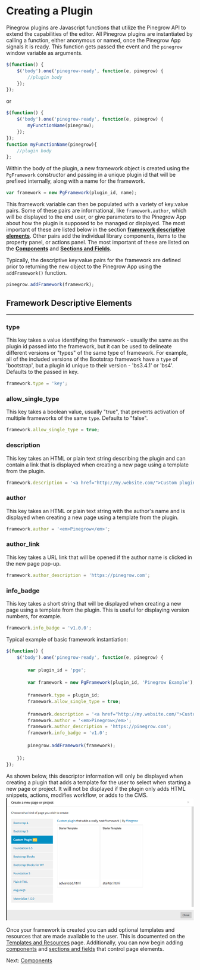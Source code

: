 # Creating a Plugin
Pinegrow plugins are Javascript functions that utilize the Pinegrow API to extend the capabilities of the editor. All Pinegrow plugins are instantiated by calling a function, either anonymous or named, once the Pinegrow App signals it is ready. This function gets passed the event and the ```pinegrow``` window variable as arguments.
```javascript
$(function() {
    $('body').one('pinegrow-ready', function(e, pinegrow) {
        //plugin body
    });
});
```
or
```javascript
$(function() {
    $('body').one('pinegrow-ready', function(e, pinegrow) {
        myFunctionName(pinegrow);
    });
});
function myFunctionName(pinegrow){
    //plugin body
};
```
Within the body of the plugin, a new framework object is created using the ```PgFramework``` constructor and passing in a unique plugin id that will be prefixed internally, along with a name for the framework.
```javascript
var framework = new PgFramework(plugin_id, name);
``` 
This framework variable can then be populated with a variety of key:value pairs. Some of these pairs are informational, like ```framework.author```, which will be displayed to the end user, or give parameters to the Pinegrow App about how the plugin is supposed to be managed or displayed. The most important of these are listed below in the section [**framework descriptive elements**](#fde). Other pairs add the individual library components, items to the property panel, or actions panel. The most important of these are listed on the [**Components**](Components.md) and [**Sections and Fields**](Sections%20and%20Fields.md).  

Typically, the descriptive key:value pairs for the framework are defined prior to returning the new object to the Pinegrow App using the ```addFramework()``` function.

```javascript
pinegrow.addFramework(framework);
```

<a name="fde"></a>
## Framework Descriptive Elements
___  
### __type__
This key takes a value identifying the framework - usually the same as the plugin id passed into the framework, but it can be used to delineate different versions or "types" of the same type of framework. For example, all of the included versions of the Bootstrap framework have a ```type``` of 'bootstrap', but a plugin id unique to their version - 'bs3.4.1' or 'bs4'. Defaults to the passed in key.
```javascript
framework.type = 'key';
```
### __allow_single_type__
This key takes a boolean value, usually "true", that prevents activation of multiple frameworks of the same ```type```. Defaults to "false".
```javascript
framework.allow_single_type = true;
```
### __description__
This key takes an HTML or plain text string describing the plugin and can contain a link that is displayed when creating a new page using a template from the plugin.
```javascript
framework.description = '<a href="http://my.website.com/">Custom plugin</a> that adds a really neat framework';
```
### __author__
This key takes an HTML or plain text string with the author's name and is displayed when creating a new page using a template from the plugin.
```javascript
framework.author = '<em>Pinegrow</em>';
```
### __author_link__
This key takes a URL link that will be opened if the author name is clicked in the new page pop-up.
```javascript
framework.author_description = 'https://pinegrow.com';
```
### __info_badge__
This key takes a short string that will be displayed when creating a new page using a template from the plugin. This is useful for displaying version numbers, for example.
```javascript
framework.info_badge = 'v1.0.0';
```

Typical example of basic framework instantiation:
```javascript
$(function() {
    $('body').one('pinegrow-ready', function(e, pinegrow) {

        var plugin_id = 'pge';

        var framework = new PgFramework(plugin_id, 'Pinegrow Example');

		framework.type = plugin_id;
		framework.allow_single_type = true;

		framework.description = '<a href="http://my.website.com/">Custom plugin</a> that adds a really neat framework';
		framework.author = '<em>Pinegrow</em>';
		framework.author_description = 'https://pinegrow.com';
		framework.info_badge = 'v1.0';

        pinegrow.addFramework(framework);

    });
});
```
As shown below, this descriptor information will only be displayed when creating a plugin that adds a template for the user to select when starting a new page or project. It will not be displayed if the plugin only adds HTML snippets, actions, modifies workflow, or adds to the CMS.  
![Descriptors](./Images/Descriptors.png)

Once your framework is created you can add optional templates and resources that are made available to the user. This is documented on the [Templates and Resources](Templates%20and%20Resources.md) page. Additionally, you can now begin adding [components](Components.md) and [sections and fields](Sections%20and%20Fields.md) that control page elements.

Next: [Components](Components.md)
